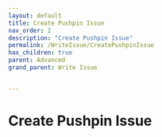 ```yaml
---
layout: default
title: Create Pushpin Issue
nav_order: 2
description: "Create Pushpin Issue"
permalink: /WriteIssue/CreatePushpinIssue
has_children: true
parent: Advanced
grand_parent: Write Issue


---
```


# Create Pushpin Issue
 
